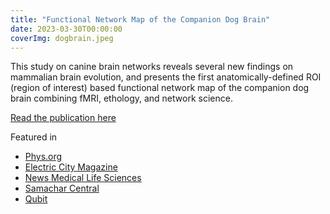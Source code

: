 ```yaml
---
title: "Functional Network Map of the Companion Dog Brain"
date: 2023-03-30T00:00:00
coverImg: dogbrain.jpeg
---
```


This study on canine brain networks reveals several new findings on mammalian brain evolution, and presents the first anatomically-defined ROI (region of interest) based functional network map of the companion dog brain combining fMRI, ethology, and network science.

<!--more-->

[Read the publication here](https://link.springer.com/article/10.1007/s00429-023-02625-y )

Featured in

- [Phys.org](https://phys.org/news/2023-05-networks-dog-brain-insights-mammalian.html)
- [Electric City Magazine](https://www.electriccitymagazine.ca/the-canine-brain-atlas-sheds-light-on-the-evolution-and-functions-of-the-human-brain/)
- [News Medical Life Sciences](https://www.news-medical.net/news/20230526/Researchers-study-canine-brain-networks-in-detail.aspx)
- [Samachar Central](https://samacharcentral.com/examining-networks-in-the-dog-brain-provides-further-insights-into-mammalian-evolution/)
- [Qubit](https://qubit.hu/2023/04/01/az-elte-etologusai-az-agyi-aktivitas-fmri-meresevel-vizsgaljak-hogyan-gondolkodnak-a-kutyak )
